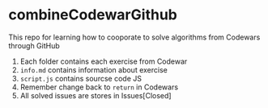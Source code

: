 # combineCodewarGithub
This repo for learning how to cooporate to solve algorithms from Codewars through GitHub
1. Each folder contains each exercise from Codewar
2. `info.md` contains information about exercise
3. `script.js` contains sourcse code JS
4. Remember change back to `return` in Codewars
5. All solved issues are stores in Issues[Closed]
